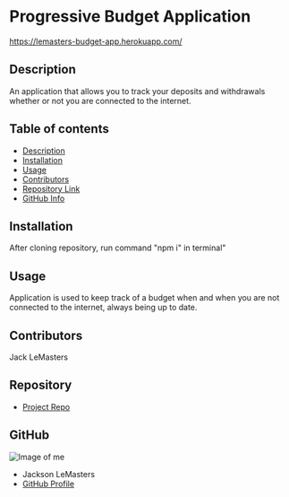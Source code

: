 
# **Progressive Budget Application**
https://lemasters-budget-app.herokuapp.com/
## Description 
An application that allows you to track your deposits and withdrawals whether or not you are connected to the internet.
## Table of contents
- [Description](#Description)
- [Installation](#Installation)
- [Usage](#Usage)
- [Contributors](#Contributors)
- [Repository Link](#Repository)
- [GitHub Info](#GitHub) 
## Installation
After cloning repository, run command "npm i" in terminal"
## Usage
Application is used to keep track of a budget when and when you are not connected to the internet, always being up to date.
## Contributors
Jack LeMasters
## Repository
- [Project Repo](github.com/jacklemasters/Progressive_Budget)
## GitHub
![Image of me](https://avatars.githubusercontent.com/u/82251556?v=4)
- Jackson LeMasters
- [GitHub Profile](https://github.com/jacklemasters)

